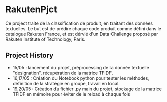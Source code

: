 # RakutenPjct

Ce project traite de la classification de produit, en traitant des données textuelles. Le but est de prédire chaque code produit comme défini dans le catalogue Rakuten France, et est dérvié d'un Data Challenge proposé par Rakuten Institute of Technology, Paris.

## Project History
- 15/05 : lancement du projet, préprocessing de la donnée textuelle "designation", récupération de la matrice TFIDF.
- 16,17/05 : Création du Notebook python pour tester les méthodes, définition de la stratégie en groupe, travail en local.
- 19,20/05 : Création du fichier .py main du projet, stockage de la matrice TFIDF en mémoire pour éviter de le reload à chaque fois  
